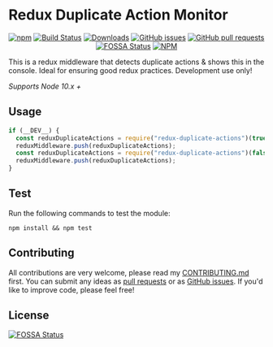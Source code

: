 # Redux Duplicate Action Monitor

<p align="center">
<a href="https://www.npmjs.com/package/redux-duplicate-actions" target="_blank"><img src="https://img.shields.io/npm/v/redux-duplicate-actions" alt="npm"/></a>
<a href="https://travis-ci.org/daviemakz/redux-duplicate-actions" target="_blank"><img src="https://travis-ci.org/daviemakz/redux-duplicate-actions.svg?branch=master" alt="Build Status"/></a>
<a href="https://www.npmjs.com/package/redux-duplicate-actions" target="_blank"><img src="https://img.shields.io/npm/dm/redux-duplicate-actions.svg" alt="Downloads"/></a>
<a href="https://github.com/daviemakz/redux-duplicate-actions/issues" target="_blank"><img src="https://img.shields.io/github/issues/daviemakz/redux-duplicate-actions" alt="GitHub issues"/></a>
<a href="https://github.com/daviemakz/redux-duplicate-actions/pulls" target="_blank"><img src="https://img.shields.io/github/issues-pr/daviemakz/redux-duplicate-actions" alt="GitHub pull requests"/></a>
<a href="https://app.fossa.io/projects/git%2Bgithub.com%2Fdaviemakz%2Fredux-duplicate-actions?ref=badge_shield" target="_blank"><img src="https://app.fossa.io/api/projects/git%2Bgithub.com%2Fdaviemakz%2Fredux-duplicate-actions.svg?type=shield" alt="FOSSA Status"/></a>
<a href="https://www.npmjs.com/package/redux-duplicate-actions" target="_blank"><img src="https://img.shields.io/npm/l/redux-duplicate-actions" alt="NPM"/></a>
</p>

This is a redux middleware that detects duplicate actions &amp; shows this in the console. Ideal for ensuring good redux practices. Development use only!

_Supports Node 10.x +_

## Usage

```js
if (__DEV__) {
  const reduxDuplicateActions = require("redux-duplicate-actions")(true);
  reduxMiddleware.push(reduxDuplicateActions);
  const reduxDuplicateActions = require("redux-duplicate-actions")(false);
  reduxMiddleware.push(reduxDuplicateActions);
}
```

## Test

Run the following commands to test the module:

`npm install && npm test`

## Contributing

All contributions are very welcome, please read my [CONTRIBUTING.md](https://github.com/daviemakz/redux-duplicate-actions/blob/master/CONTRIBUTING.md) first. You can submit any ideas as [pull requests](https://github.com/daviemakz/redux-duplicate-actions/pulls) or as [GitHub issues](https://github.com/daviemakz/redux-duplicate-actions/issues). If you'd like to improve code, please feel free!

## License

[![FOSSA Status](https://app.fossa.io/api/projects/git%2Bgithub.com%2Fdaviemakz%2Fredux-duplicate-actions.svg?type=large)](https://app.fossa.io/projects/git%2Bgithub.com%2Fdaviemakz%2Fredux-duplicate-actions?ref=badge_large)
